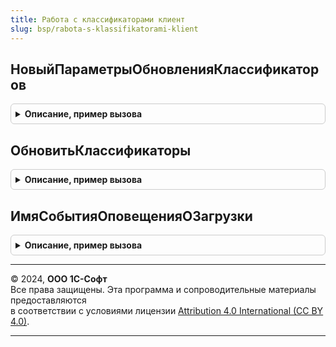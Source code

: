 ```yaml
---
title: Работа с классификаторами клиент
slug: bsp/rabota-s-klassifikatorami-klient
---
```



## НовыйПараметрыОбновленияКлассификаторов
<details style="margin: 1em 0; padding: 0.5em; border: 1px solid #ccc; border-radius: 6px;">

<summary style="font-weight: bold; cursor: pointer;">Описание, пример вызова</summary>

```bsl

// Формирует параматры интерактивной загрузки классификаторов.
//
// Параметры:
//  Владелец - ФормаКлиентскогоПриложения - форма которая будет установлена в качестве владельца.
//  Идентификаторы - Массив из Строка, Неопределено - идентификаторы классификаторов,
//   которые необходимо обновить.
//  ОписаниеОповещения - ОписаниеОповещения - оповещение, которое будет вызвано после закрытия формы.
//   В качестве результата оповещения передается массив из обновленных идентификаторов классификаторов.
//
// Возвращаемое значение:
//  Структура - параметры обновления классификаторов:
//   *Владелец - ФормаКлиентскогоПриложения - форма которая будет установлена в качестве владельца.
//   *Идентификаторы - Массив из Строка, Неопределено - идентификаторы классификаторов,
//     которые необходимо обновить.
//   *ОписаниеОповещения - ОписаниеОповещения - оповещение, которое будет вызвано после закрытия формы.
//     В качестве результата оповещения передается массив из обновленных идентификаторов классификаторов.
//
Функция НовыйПараметрыОбновленияКлассификаторов( Экспорт
```

Пример вызова
```bsl
Результат = РаботаСКлассификаторамиКлиент.НовыйПараметрыОбновленияКлассификаторов();
```
</details>

## ОбновитьКлассификаторы
<details style="margin: 1em 0; padding: 0.5em; border: 1px solid #ccc; border-radius: 6px;">

<summary style="font-weight: bold; cursor: pointer;">Описание, пример вызова</summary>

```bsl

// Открывает помощник обновления классификаторов.
//
// Параметры:
//  ПараметрыОбновления - Структура, Неопределено - см. НовыйПараметрыОбновленияКлассификаторов.
//
Процедура ОбновитьКлассификаторы(ПараметрыОбновления = Неопределено) Экспорт
```

Пример вызова
```bsl
РаботаСКлассификаторамиКлиент.ОбновитьКлассификаторы(ПараметрыОбновления);
```
</details>

## ИмяСобытияОповещенияОЗагрузки
<details style="margin: 1em 0; padding: 0.5em; border: 1px solid #ccc; border-radius: 6px;">

<summary style="font-weight: bold; cursor: pointer;">Описание, пример вызова</summary>

```bsl

// Определяет имя события, которое будет содержать оповещение
// о завершении загрузки классификаторов.
//
// Возвращаемое значение:
//  Строка - Имя события. Может быть использовано для идентификации
//           сообщений принимающими их формами.
//
Функция ИмяСобытияОповещенияОЗагрузки() Экспорт
```

Пример вызова
```bsl
Результат = РаботаСКлассификаторамиКлиент.ИмяСобытияОповещенияОЗагрузки() 
```
</details>

---

© 2024, **ООО 1С-Софт**  
Все права защищены. Эта программа и сопроводительные материалы предоставляются  
в соответствии с условиями лицензии [Attribution 4.0 International (CC BY 4.0)](https://creativecommons.org/licenses/by/4.0/legalcode).

---
